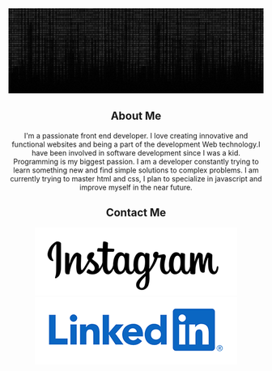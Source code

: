 
<div align="center">
 <img src="/gif/github-gray.gif">
<div>

## About Me

I'm a passionate front end developer. I love creating innovative and functional websites and being a part of the development Web technology.I have been involved in software development since I was a kid. Programming is my biggest passion.  I am a developer constantly trying to learn something new and find simple solutions to complex problems. I am currently trying to master html and css, I plan to specialize in javascript and improve myself in the near future.

<!--START_SECTION:waka-->
<!--END_SECTION:waka--> 

## Contact Me
<p align="center">
  <a href="https://www.instagram.com/yunusemre.js"><img src="/icons/Instagram-Logo.png" alt="Instagram"/></a>
  <a href="https://www.linkedin.com/in/yunusemrejs/"> <img src="/icons/LinkedIn-Logo.wine.png" alt="LinkedIn"/></a>
</p>


